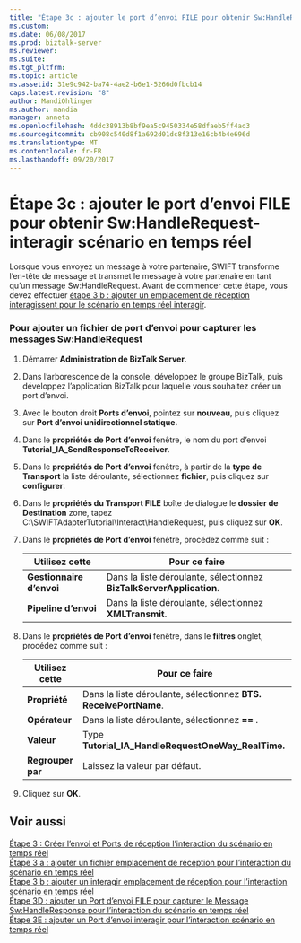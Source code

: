 ```yaml
---
title: "Étape 3c : ajouter le port d’envoi FILE pour obtenir Sw:HandleRequest-interagir scénario en temps réel | Documents Microsoft"
ms.custom: 
ms.date: 06/08/2017
ms.prod: biztalk-server
ms.reviewer: 
ms.suite: 
ms.tgt_pltfrm: 
ms.topic: article
ms.assetid: 31e9c942-ba74-4ae2-b6e1-5266d0fbcb14
caps.latest.revision: "8"
author: MandiOhlinger
ms.author: mandia
manager: anneta
ms.openlocfilehash: 4ddc38913b8bf9ea5c9450334e58dfaeb5ff4ad3
ms.sourcegitcommit: cb908c540d8f1a692d01dc8f313e16cb4b4e696d
ms.translationtype: MT
ms.contentlocale: fr-FR
ms.lasthandoff: 09/20/2017
---
```

# <a name="step-3c-add-file-send-port-to-get-swhandlerequest-interact-real-time-scenario"></a>Étape 3c : ajouter le port d’envoi FILE pour obtenir Sw:HandleRequest-interagir scénario en temps réel
Lorsque vous envoyez un message à votre partenaire, SWIFT transforme l’en-tête de message et transmet le message à votre partenaire en tant qu’un message Sw:HandleRequest. Avant de commencer cette étape, vous devez effectuer [étape 3 b : ajouter un emplacement de réception interagissent pour le scénario en temps réel interagir](../../adapters-and-accelerators/fileact-interact/step-3b-add-an-interact-receive-location-for-the-interact-real-time-scenario.md).  
  
### <a name="to-add-a-file-send-port-to-capture-swhandlerequest-message"></a>Pour ajouter un fichier de port d’envoi pour capturer les messages Sw:HandleRequest  
  
1.  Démarrer **Administration de BizTalk Server**.  
  
2.  Dans l’arborescence de la console, développez le groupe BizTalk, puis développez l’application BizTalk pour laquelle vous souhaitez créer un port d’envoi.  
  
3.  Avec le bouton droit **Ports d’envoi**, pointez sur **nouveau**, puis cliquez sur **Port d’envoi unidirectionnel statique.**  
  
4.  Dans le **propriétés de Port d’envoi** fenêtre, le nom du port d’envoi **Tutorial_IA_SendResponseToReceiver**.  
  
5.  Dans le **propriétés de Port d’envoi** fenêtre, à partir de la **type de Transport** la liste déroulante, sélectionnez **fichier**, puis cliquez sur **configurer**.  
  
6.  Dans le **propriétés du Transport FILE** boîte de dialogue le **dossier de Destination** zone, tapez C:\SWIFTAdapterTutorial\Interact\HandleRequest, puis cliquez sur **OK**.  
  
7.  Dans le **propriétés de Port d’envoi** fenêtre, procédez comme suit :  
  
    |**Utilisez cette**|**Pour ce faire**|  
    |------------------|--------------------|  
    |**Gestionnaire d’envoi**|Dans la liste déroulante, sélectionnez **BizTalkServerApplication**.|  
    |**Pipeline d’envoi**|Dans la liste déroulante, sélectionnez **XMLTransmit**.|  
  
8.  Dans le **propriétés de Port d’envoi** fenêtre, dans le **filtres** onglet, procédez comme suit :  
  
    |**Utilisez cette**|**Pour ce faire**|  
    |------------------|--------------------|  
    |**Propriété**|Dans la liste déroulante, sélectionnez **BTS. ReceivePortName**.|  
    |**Opérateur**|Dans la liste déroulante, sélectionnez  **==** .|  
    |**Valeur**|Type **Tutorial_IA_HandleRequestOneWay_RealTime.**|  
    |**Regrouper par**|Laissez la valeur par défaut.|  
  
9. Cliquez sur **OK**.  
  
## <a name="see-also"></a>Voir aussi  
 [Étape 3 : Créer l’envoi et Ports de réception l’interaction du scénario en temps réel](../../adapters-and-accelerators/fileact-interact/step-3-create-send-and-receive-ports-for-the-interact-real-time-scenario.md)   
 [Étape 3 a : ajouter un fichier emplacement de réception pour l’interaction du scénario en temps réel](../../adapters-and-accelerators/fileact-interact/step-3a-add-a-file-receive-location-for-the-interact-real-time-scenario.md)   
 [Étape 3 b : ajouter un interagir emplacement de réception pour l’interaction scénario en temps réel](../../adapters-and-accelerators/fileact-interact/step-3b-add-an-interact-receive-location-for-the-interact-real-time-scenario.md)   
 [Étape 3D : ajouter un Port d’envoi FILE pour capturer le Message Sw:HandleResponse pour l’interaction du scénario en temps réel](../../adapters-and-accelerators/fileact-interact/step-3d-add-file-send-port-to-get-sw-handleresponse-message-for-interact.md)   
 [Étape 3E : ajouter un Port d’envoi interagir pour l’interaction scénario en temps réel](../../adapters-and-accelerators/fileact-interact/step-3e-add-an-interact-send-port-for-the-interact-real-time-scenario.md)